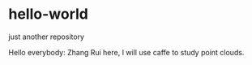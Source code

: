 # hello-world
just another repository

Hello everybody:
Zhang Rui here, I will use caffe to study point clouds.
